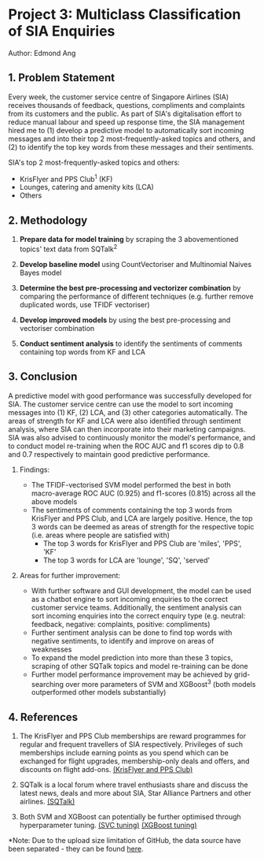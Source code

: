 # Project 3: Multiclass Classification of SIA Enquiries
Author: Edmond Ang

## 1. Problem Statement

Every week, the customer service centre of Singapore Airlines (SIA) receives thousands of feedback, questions, compliments and complaints from its customers and the public. As part of SIA's digitalisation effort to reduce manual labour and speed up response time, the SIA management hired me to (1) develop a predictive model to automatically sort incoming messages and into their top 2 most-frequently-asked topics and others, and (2) to identify the top key words from these messages and their sentiments.

SIA's top 2 most-frequently-asked topics and others:
- KrisFlyer and PPS Club<sup>1</sup> (KF)
- Lounges, catering and amenity kits (LCA)
- Others

## 2. Methodology

1. <b>Prepare data for model training</b> by scraping the 3 abovementioned topics' text data from SQTalk<sup>2</sup>

2. <b>Develop baseline model</b> using CountVectoriser and Multinomial Naives Bayes model

3. <b>Determine the best pre-processing and vectorizer combination</b> by comparing the performance of different techniques (e.g. further remove duplicated words, use TFIDF vectoriser)
    
4. <b>Develop improved models</b> by using the best pre-processing and vectoriser combination

5. <b>Conduct sentiment analysis</b> to identify the sentiments of comments containing top words from KF and LCA 

## 3. Conclusion

A predictive model with good performance was successfully developed for SIA. The customer service centre can use the model to sort incoming messages into (1) KF, (2) LCA, and (3) other categories automatically. The areas of strength for KF and LCA were also identified through sentiment analysis, where SIA can then incorporate into their marketing campaigns. SIA was also advised to continuously monitor the model's performance, and to conduct model re-training when the ROC AUC and f1 scores dip to 0.8 and 0.7 respectively to maintain good predictive performance.

1. Findings:
    - The TFIDF-vectorised SVM model performed the best in both macro-average ROC AUC (0.925) and f1-scores (0.815) across all the above models
    - The sentiments of comments containing the top 3 words from KrisFlyer and PPS Club, and LCA are largely positive. Hence, the top 3 words can be deemed as areas of strength for the respective topic (i.e. areas where people are satisfied with)
        - The top 3 words for KrisFlyer and PPS Club are 'miles', 'PPS', 'KF'
        - The top 3 words for LCA are 'lounge', 'SQ', 'served'
        
2. Areas for further improvement:

    - With further software and GUI development, the model can be used as a chatbot engine to sort incoming enquiries to the correct customer service teams. Additionally, the sentiment analysis can sort incoming enquiries into the correct enquiry type (e.g. neutral: feedback, negative: complaints, positive: compliments)
    - Further sentiment analysis can be done to find top words with negative sentiments, to identify and improve on areas of weaknesses
    - To expand the model prediction into more than these 3 topics, scraping of other SQTalk topics and model re-training can be done
    - Further model performance improvement may be achieved by grid-searching over more parameters of SVM and XGBoost<sup>3</sup> (both models outperformed other models substantially)

## 4. References

1. The KrisFlyer and PPS Club memberships are reward programmes for regular and frequent travellers of SIA respectively. Privileges of such memberships include earning points as you spend which can be exchanged for flight upgrades, membership-only deals and offers, and discounts on flight add-ons. [(KrisFlyer and PPS Club)](https://www.singaporeair.com/en_UK/us/ppsclub-krisflyer/)

2. SQTalk is a local forum where travel enthusiasts share and discuss the latest news, deals and more about SIA, Star Alliance Partners and other airlines. [(SQTalk)](http://www.sqtalk.com/forum/index.php)

3. Both SVM and XGBoost can potentially be further optimised through hyperparameter tuning. [(SVC tuning)](https://medium.com/all-things-ai/in-depth-parameter-tuning-for-svc-758215394769) [(XGBoost tuning)](https://towardsdatascience.com/xgboost-fine-tune-and-optimize-your-model-23d996fab663) 

\*Note: Due to the upload size limitation of GitHub, the data source have been separated - they can be found [here](https://drive.google.com/drive/folders/1IIywNaOOiJ_y2l8D7Nyv5xLrEFBGb0C7?usp=sharing).
